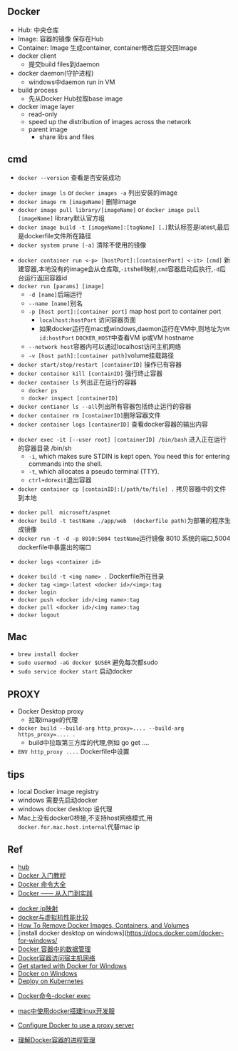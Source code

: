 ## Docker
+ Hub: 中央仓库 
+ Image: 容器的镜像 保存在Hub
+ Container: Image 生成container, container修改后提交回Image
+ docker client
	- 提交build files到daemon
+ docker daemon(守护进程)
	- windows中daemon run in VM
+ build process
	- 先从Docker Hub拉取base image
+ docker image layer
    - read-only
    - speed up the distribution of images across the network
    - parent image
        - share libs and files
## cmd
+ `docker --version`  查看是否安装成功

<!-- image -->
+ `docker image ls` or `docker images -a` 列出安装的image
+ `docker image rm [imageName]` 删除image
+ `docker image pull library/[imageName]` or `docker image pull [imageName]` library默认官方组
+ `docker image build -t [imageName]:[tagName] [.]`默认标签是latest,最后是dockerfile文件所在路径
+ `docker system prune [-a]` 清除不使用的镜像

<!-- container -->
+ `docker container run <-p> [hostPort]:[containerPort] <-it> [cmd]` 新建容器,本地没有的image会从仓库取,`-it`shell映射,`cmd`容器启动后执行,`-d`后台运行返回容器id
+ `docker run [params] [image]`
	- `-d [name]`后端运行
	- `--name [name]`别名
	- `-p [host port]:[container port]` map host port to container port
		- `localhost:hostPort` 访问容器页面
		- 如果docker运行在mac或windows,daemon运行在VM中,则地址为`VM id:hostPort` `DOCKER_HOST`中查看VM ip或VM hostname
	- `--network host`容器内可以通过localhost访问主机网络
	- `-v [host path]:[container path]`volume挂载路径
+ `docker start/stop/restart [containerID]` 操作已有容器
+ `docker container kill [containID]` 强行终止容器
+ `docker container ls` 列出正在运行的容器 
	- `docker ps`
	- `docker inspect [containerID]`
+ `docker contianer ls --all`列出所有容器包括终止运行的容器
+ `docker container rm [containerID]`删除容器文件
+ `docker container logs [containerID]` 查看docker容器的输出内容
<!-- 进入container -->
+ `docker exec -it [--user root] [containerID] /bin/bash` 进入正在运行的容器目录 /bin/sh
	- `-i`, which makes sure STDIN is kept open. You need this for entering commands into the shell.
	- `-t`, which allocates a pseudo terminal (TTY).
	- `ctrl+d`or`exit`退出容器
+ `docker container cp [containID]:[/path/to/file] .` 拷贝容器中的文件到本地



<!-- practice -->
+ `docker pull  microsoft/aspnet`
+ `docker build -t testName ./app/web  (dockerfile path)`为部署的程序生成镜像
+ `docker run -t -d -p 8010:5004 testName`运行镜像  8010 系统的端口,5004 dockerfile中暴露出的端口


<!-- log -->
+ `docker logs <container id>`

<!-- docker hub -->
+ `dcoker build -t <img name> .` Dockerfile所在目录
+ `docker tag <img>:latest <docker id>/<img>:tag`
+ `docker login`
+ `docker push <docker id>/<img name>:tag`
+ `docker pull <docker id>/<img name>:tag`
+ `docker logout`



## Mac
+ `brew install docker`
+ `sudo usermod -aG docker $USER` 避免每次都sudo
+ `sudo service docker start` 启动docker


## PROXY
+ Docker Desktop proxy
	+ 拉取image的代理
+ `docker build --build-arg http_proxy=.... --build-arg https_proxy=.... .`
	+ build中拉取第三方库的代理,例如 go get ....
+ `ENV http_proxy ....` Dockerfile中设置


## tips
+ local Docker image registry
+ windows 需要先启动docker
+ windows docker desktop 设代理
+ Mac上没有docker0桥接,不支持host网络模式,用`docker.for.mac.host.internal`代替mac ip





## Ref
+ [hub](https://hub.docker.com)
+ [Docker 入门教程](https://www.ruanyifeng.com/blog/2018/02/docker-tutorial.html)
+ [Docker 命令大全](http://www.runoob.com/docker/docker-command-manual.html)
+ [Docker —— 从入门到实践](https://yeasy.gitbooks.io/docker_practice/container/attach_exec.html)
<!-- other -->
+ [docker ip映射](https://www.cnblogs.com/brock0624/p/9788710.html)
+ [docker与虚拟机性能比较](http://blog.csdn.net/cbl709/article/details/43955687)
+ [How To Remove Docker Images, Containers, and Volumes](https://www.digitalocean.com/community/tutorials/how-to-remove-docker-images-containers-and-volumes)
+ [install docker desktop on windows](https://docs.docker.com/docker-for-windows/
+ [Docker 容器中的数据管理](https://www.jianshu.com/p/d7e5ea39cc39)
+ [Docker容器访问宿主机网络](https://jingsam.github.io/2018/10/16/host-in-docker.html)
+ [Get started with Docker for Windows](https://docs.docker.com/docker-for-windows/)
+ [Docker on Windows](https://docs.microsoft.com/en-us/virtualization/windowscontainers/manage-docker/configure-docker-daemon)
+ [Deploy on Kubernetes](https://docs.docker.com/docker-for-windows/kubernetes/)
<!-- 命令 -->
+ [Docker命令-docker exec](https://www.jianshu.com/p/d858d3cfd427)

<!-- 技巧 -->
+ [mac中使用docker搭建linux开发服](https://www.jianshu.com/p/d26140d20cc0)

<!-- proxy -->
+ [Configure Docker to use a proxy server](https://docs.docker.com/network/proxy/)


<!-- cmd -->
+ [理解Docker容器的进程管理](https://developer.aliyun.com/article/5545)